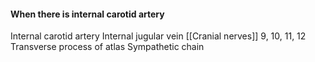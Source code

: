 #### When there is internal carotid artery
Internal carotid artery
Internal jugular vein
[[Cranial nerves]] 9, 10, 11, 12
Transverse process of atlas
Sympathetic chain

